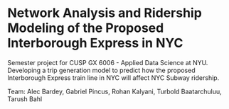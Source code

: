 # Network Analysis and Ridership Modeling of the Proposed Interborough Express in NYC

Semester project for CUSP GX 6006 - Applied Data Science at NYU. 
Developing a trip generation model to predict how the proposed Interborough Express train line in NYC will affect NYC Subway ridership.

Team: Alec Bardey, Gabriel Pincus, Rohan Kalyani, Turbold Baatarchuluu, Tarush Bahl

